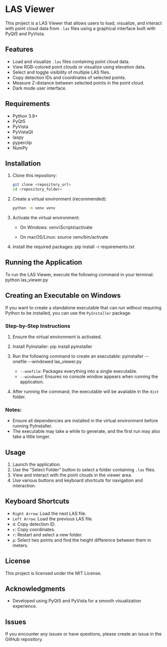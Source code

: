 ﻿# LAS Viewer

This project is a LAS Viewer that allows users to load, visualize, and interact with point cloud data from `.las` files using a graphical interface built with PyQt5 and PyVista.

## Features

- Load and visualize `.las` files containing point cloud data.
- View RGB-colored point clouds or visualize using elevation data.
- Select and toggle visibility of multiple LAS files.
- Copy detection IDs and coordinates of selected points.
- Measure Z-distance between selected points in the point cloud.
- Dark mode user interface.

## Requirements

- Python 3.8+
- PyQt5
- PyVista
- PyVistaQt
- laspy
- pyperclip
- NumPy

## Installation

1. Clone this repository:
   ```sh
   git clone <repository_url>
   cd <repository_folder>
   ```

2. Create a virtual environment (recommended):
   ```sh
   python -m venv venv
   ```

3. Activate the virtual environment:
   - On Windows:
     venv\Scripts\activate

   - On macOS/Linux:
     source venv/bin/activate

4. Install the required packages:
   pip install -r requirements.txt


## Running the Application

To run the LAS Viewer, execute the following command in your terminal:
python las_viewer.py

## Creating an Executable on Windows

If you want to create a standalone executable that can run without requiring Python to be installed, you can use the `PyInstaller` package.

### Step-by-Step Instructions

1. Ensure the virtual environment is activated.

2. Install PyInstaller:
   pip install pyinstaller

3. Run the following command to create an executable:
   pyinstaller --onefile --windowed las_viewer.py

   - `--onefile`: Packages everything into a single executable.
   - `--windowed`: Ensures no console window appears when running the application.

4. After running the command, the executable will be available in the `dist` folder.

### Notes:
- Ensure all dependencies are installed in the virtual environment before running PyInstaller.
- The executable may take a while to generate, and the first run may also take a little longer.

## Usage

1. Launch the application.
2. Use the "Select Folder" button to select a folder containing `.las` files.
3. View and interact with the point clouds in the viewer area.
4. Use various buttons and keyboard shortcuts for navigation and interaction.

## Keyboard Shortcuts

- `Right Arrow`: Load the next LAS file.
- `Left Arrow`: Load the previous LAS file.
- `d`: Copy detection ID.
- `c`: Copy coordinates.
- `r`: Restart and select a new folder.
- `p`: Select two points and find the height difference between them in meters.

## License

This project is licensed under the MIT License.

## Acknowledgments

- Developed using PyQt5 and PyVista for a smooth visualization experience.

## Issues

If you encounter any issues or have questions, please create an issue in the GitHub repository.

